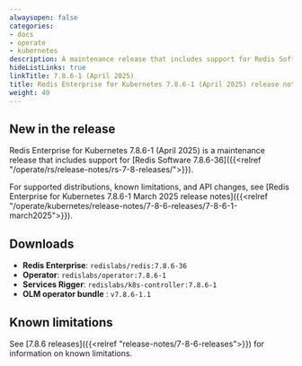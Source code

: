 ```yaml
---
alwaysopen: false
categories:
- docs
- operate
- kubernetes
description: A maintenance release that includes support for Redis Software 7.8.6-36.
hideListLinks: true
linkTitle: 7.8.6-1 (April 2025)
title: Redis Enterprise for Kubernetes 7.8.6-1 (April 2025) release notes
weight: 49
---
```


## New in the release

Redis Enterprise for Kubernetes 7.8.6-1 (April 2025) is a maintenance release that includes support for [Redis Software 7.8.6-36]({{<relref "/operate/rs/release-notes/rs-7-8-releases/">}}).

For supported distributions, known limitations, and API changes, see [Redis Enterprise for Kubernetes 7.8.6-1 March 2025 release notes]({{<relref "/operate/kubernetes/release-notes/7-8-6-releases/7-8-6-1-march2025">}}).

## Downloads

- **Redis Enterprise**: `redislabs/redis:7.8.6-36`
- **Operator**: `redislabs/operator:7.8.6-1`
- **Services Rigger**: `redislabs/k8s-controller:7.8.6-1`
- **OLM operator bundle** : `v7.8.6-1.1`

## Known limitations

See [7.8.6 releases]({{<relref "release-notes/7-8-6-releases">}}) for information on known limitations.
